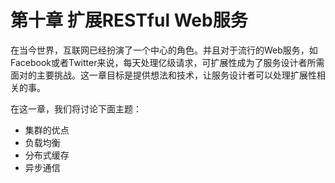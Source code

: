 # 第十章 扩展RESTful Web服务

在当今世界，互联网已经扮演了一个中心的角色。并且对于流行的Web服务，如Facebook或者Twitter来说，每天处理亿级请求，可扩展性成为了服务设计者所需面对的主要挑战。这一章目标是提供想法和技术，让服务设计者可以处理扩展性相关的事。

在这一章，我们将讨论下面主题：

* 集群的优点
* 负载均衡
* 分布式缓存
* 异步通信